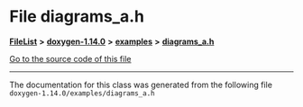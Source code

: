 

# File diagrams\_a.h



[**FileList**](files.md) **>** [**doxygen-1.14.0**](dir_9d5bad020669189c90cda983471be5d0.md) **>** [**examples**](dir_8400fc686cf1eec637c6139505ac43d7.md) **>** [**diagrams\_a.h**](diagrams__a_8h.md)

[Go to the source code of this file](diagrams__a_8h_source.md)





































































------------------------------
The documentation for this class was generated from the following file `doxygen-1.14.0/examples/diagrams_a.h`

